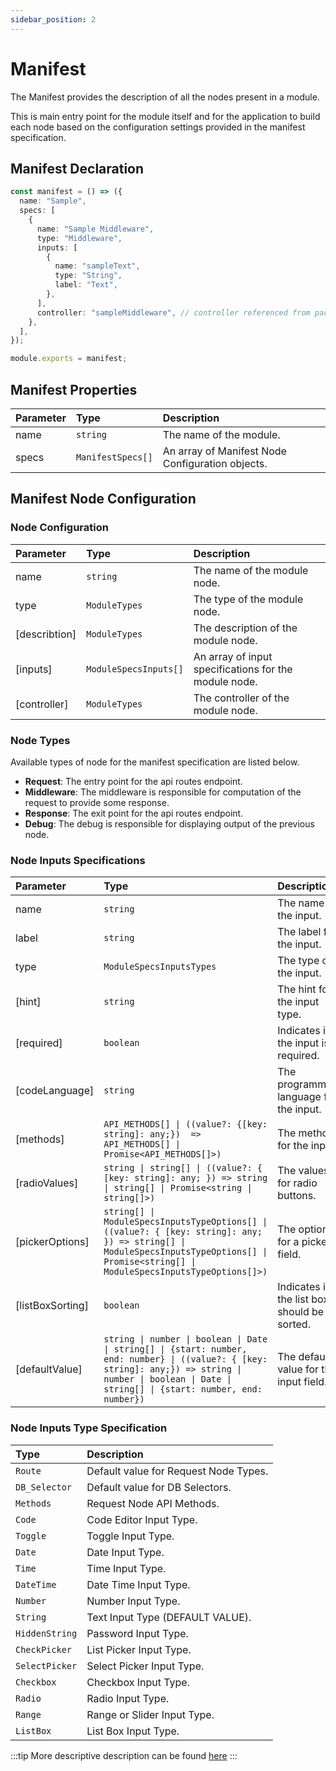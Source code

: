 ```yaml
---
sidebar_position: 2
---
```


# Manifest

The Manifest provides the description of all the nodes present in a module.

This is main entry point for the module itself and for the application to build each node based on the configuration settings provided in the manifest specification.

## Manifest Declaration

```ts
const manifest = () => ({
  name: "Sample",
  specs: [
    {
      name: "Sample Middleware",
      type: "Middleware",
      inputs: [
        {
          name: "sampleText",
          type: "String",
          label: "Text",
        },
      ],
      controller: "sampleMiddleware", // controller referenced from package.json ecoModule object
    },
  ],
});

module.exports = manifest;
```

## Manifest Properties

| Parameter | Type              | Description                                      |
| :-------- | :---------------- | :----------------------------------------------- |
| name      | `string`          | The name of the module.                          |
| specs     | `ManifestSpecs[]` | An array of Manifest Node Configuration objects. |

## Manifest Node Configuration

### Node Configuration

| Parameter     | Type                  | Description                                           |
| :------------ | :-------------------- | :---------------------------------------------------- |
| name          | `string`              | The name of the module node.                          |
| type          | `ModuleTypes`         | The type of the module node.                          |
| [describtion] | `ModuleTypes`         | The description of the module node.                   |
| [inputs]      | `ModuleSpecsInputs[]` | An array of input specifications for the module node. |
| [controller]  | `ModuleTypes`         | The controller of the module node.                    |

### Node Types

Available types of node for the manifest specification are listed below.

- **Request**: The entry point for the api routes endpoint.
- **Middleware**: The middleware is responsible for computation of the request to provide some response.
- **Response**: The exit point for the api routes endpoint.
- **Debug**: The debug is responsible for displaying output of the previous node.

### Node Inputs Specifications

| Parameter        | Type                                                                                                                                                                                                       | Description                                 |
| :--------------- | :--------------------------------------------------------------------------------------------------------------------------------------------------------------------------------------------------------- | :------------------------------------------ |
| name             | `string`                                                                                                                                                                                                   | The name of the input.                      |
| label            | `string`                                                                                                                                                                                                   | The label for the input.                    |
| type             | `ModuleSpecsInputsTypes`                                                                                                                                                                                   | The type of the input.                      |
| [hint]           | `string`                                                                                                                                                                                                   | The hint for the input type.                |
| [required]       | `boolean`                                                                                                                                                                                                  | Indicates if the input is required.         |
| [codeLanguage]   | `string`                                                                                                                                                                                                   | The programming language for the input.     |
| [methods]        | `API_METHODS[] \| ((value?: {[key: string]: any;})  => API_METHODS[] \| Promise<API_METHODS[]>)`                                                                                                           | The methods for the input.                  |
| [radioValues]    | `string \| string[] \| ((value?: { [key: string]: any; }) => string \| string[] \| Promise<string \| string[]>)`                                                                                           | The values for radio buttons.               |
| [pickerOptions]  | `string[] \| ModuleSpecsInputsTypeOptions[] \| ((value?: { [key: string]: any; }) => string[] \| ModuleSpecsInputsTypeOptions[] \| Promise<string[] \| ModuleSpecsInputsTypeOptions[]>)`                   | The options for a picker field.             |
| [listBoxSorting] | `boolean`                                                                                                                                                                                                  | Indicates if the list box should be sorted. |
| [defaultValue]   | `string \| number \| boolean \| Date \| string[] \| {start: number, end: number} \| ((value?: { [key: string]: any;}) => string \| number \| boolean \| Date \| string[] \| {start: number, end: number})` | The default value for the input field.      |

### Node Inputs Type Specification

| Type           | Description                           |
| :------------- | :------------------------------------ |
| `Route`        | Default value for Request Node Types. |
| `DB_Selector`  | Default value for DB Selectors.       |
| `Methods`      | Request Node API Methods.             |
| `Code`         | Code Editor Input Type.               |
| `Toggle`       | Toggle Input Type.                    |
| `Date`         | Date Input Type.                      |
| `Time`         | Time Input Type.                      |
| `DateTime`     | Date Time Input Type.                 |
| `Number`       | Number Input Type.                    |
| `String`       | Text Input Type (DEFAULT VALUE).      |
| `HiddenString` | Password Input Type.                  |
| `CheckPicker`  | List Picker Input Type.               |
| `SelectPicker` | Select Picker Input Type.             |
| `Checkbox`     | Checkbox Input Type.                  |
| `Radio`        | Radio Input Type.                     |
| `Range`        | Range or Slider Input Type.           |
| `ListBox`      | List Box Input Type.                  |

:::tip
More descriptive description can be found [here](./input-types)
:::
